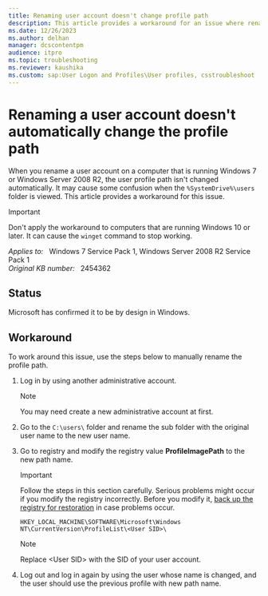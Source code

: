 ```yaml
---
title: Renaming user account doesn't change profile path
description: This article provides a workaround for an issue where renaming a user account doesn't automatically change the profile path.
ms.date: 12/26/2023
ms.author: delhan
manager: dcscontentpm
audience: itpro
ms.topic: troubleshooting
ms.reviewer: kaushika
ms.custom: sap:User Logon and Profiles\User profiles, csstroubleshoot
---
```

# Renaming a user account doesn't automatically change the profile path

When you rename a user account on a computer that is running Windows 7 or Windows Server 2008 R2, the user profile path isn't changed automatically. It may cause some confusion when the `%SystemDrive%\users` folder is viewed. This article provides a workaround for this issue.

> [!IMPORTANT]
> Don't apply the workaround to computers that are running Windows 10 or later. It can cause the `winget` command to stop working.

_Applies to:_ &nbsp; Windows 7 Service Pack 1, Windows Server 2008 R2 Service Pack 1  
_Original KB number:_ &nbsp; 2454362

## Status

Microsoft has confirmed it to be by design in Windows.

## Workaround

To work around this issue, use the steps below to manually rename the profile path.

1. Log in by using another administrative account.

    > [!NOTE]
    > You may need create a new administrative account at first.

2. Go to the `C:\users\` folder and rename the sub folder with the original user name to the new user name.

3. Go to registry and modify the registry value **ProfileImagePath** to the new path name.

   > [!IMPORTANT]
   > Follow the steps in this section carefully. Serious problems might occur if you modify the registry incorrectly. Before you modify it, [back up the registry for restoration](https://support.microsoft.com/help/322756) in case problems occur.

   `HKEY_LOCAL_MACHINE\SOFTWARE\Microsoft\Windows NT\CurrentVersion\ProfileList\<User SID>\`

   > [!NOTE]
   > Replace \<User SID\> with the SID of your user account.

4. Log out and log in again by using the user whose name is changed, and the user should use the previous profile with new path name.
